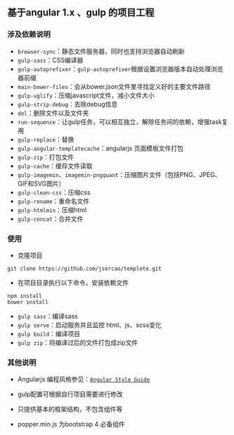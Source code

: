 ## 基于angular 1.x 、gulp 的项目工程


### 涉及依赖说明

- `browser-sync`：静态文件服务器，同时也支持浏览器自动刷新
- `gulp-sass`：CSS编译器
- `gulp-autoprefixer`：`gulp-autoprefixer`根据设置浏览器版本自动处理浏览器前缀
- `main-bower-files`：会从bower.json文件里寻找定义好的主要文件路径
- `gulp-uglify`：压缩javascript文件，减小文件大小
- `gulp-strip-debug`：去除debug信息
- `del`：删除文件以及文件夹
- `run-sequence`：让gulp任务，可以相互独立，解除任务间的依赖，增强task复用
- `gulp-replace`：替换
- `gulp-angular-templatecache`：angularjs 页面模板文件打包
- `gulp-zip`：打包文件
- `gulp-cache`：缓存文件读取
- `gulp-imagemin`、`imagemin-pngquant`：压缩图片文件（包括PNG、JPEG、GIF和SVG图片）
- `gulp-clean-css`：压缩css
- `gulp-rename`：重命名文件
- `gulp-htmlmin`：压缩html
- `gulp-concat`：合并文件

### 使用

- 克隆项目

```
git clone https://github.com/jsercao/templete.git
```

- 在项目目录执行以下命令，安装依赖文件

```
npm install
bower install 
```

- `gulp sass`：编译sass
- `gulp serve`：启动服务并且监控 html、js、scss变化
- `gulp build`：编译项目
- `gulp zip`：将编译过后的文件打包成zip文件 


### 其他说明

- Angularjs 编程风格参见：[`Angular Style Guide`](https://github.com/johnpapa/angular-styleguide)

- gulp配置可根据自行项目需要进行修改

- 只提供基本的框架结构，不包含组件等

- popper.min.js 为bootstrap 4 必备组件